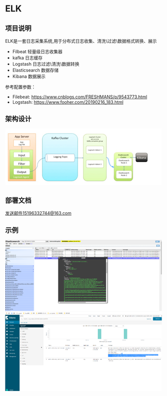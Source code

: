# ELK
## 项目说明
ELK是一套日志采集系统,用于分布式日志收集、清洗\过滤\数据格式转换、展示  
- Filbeat 轻量级日志收集器
- kafka  日志缓存
- Logstash 日志过滤\清洗\数据转换
- Elasticsearch 数据存储
- Kibana 数据展示

参考配置参数：  
- Filebeat: https://www.cnblogs.com/FRESHMANS/p/9543773.html
- Logstash: https://www.fooher.com/20190216_183.html


## 架构设计  
![image](https://github.com/zhao-staff-officer/Spring-Cloud/blob/master/Cloud-ELK/ELK-Design.png)

## 部署文档    
发送邮件15196332744@163.com

## 示例  
![image](https://github.com/zhao-staff-officer/Spring-Cloud/blob/master/Cloud-ELK/ELK-ES.png)
![image](https://github.com/zhao-staff-officer/Spring-Cloud/blob/master/Cloud-ELK/ELK-Kibana.png)
